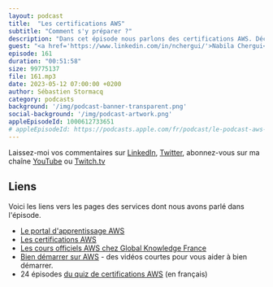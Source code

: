 ```yaml
---
layout: podcast
title:  "Les certifications AWS"
subtitle: "Comment s'y préparer ?"
description: "Dans cet épisode nous parlons des certifications AWS. Découvrez quelles sont les certifications, quels avantages elles vous apportent et surtout comment s'y préparer: apprendre à gérer son temps, à lire les questions et choisir la bonne réponse parmis les solutions proposées."
guest: "<a href='https://www.linkedin.com/in/nchergui/'>Nabila Chergui</a>, formatrice certifiée AWS chez Global Knowledge France"
episode: 161
duration: "00:51:58"
size: 99775137
file: 161.mp3
date: 2023-05-12 07:00:00 +0200
author: Sébastien Stormacq
category: podcasts
background: '/img/podcast-banner-transparent.png'
social-background: '/img/podcast-artwork.png'
appleEpisodeId: 1000612733651
# appleEpisodeId: https://podcasts.apple.com/fr/podcast/le-podcast-aws-en-français/id1452118442
---
```


Laissez-moi vos commentaires sur [LinkedIn](https://www.linkedin.com/in/sebastienstormacq/), [Twitter](https://twitter.com/sebsto), abonnez-vous sur ma chaîne [YouTube](https://www.youtube.com/sebsto) ou [Twitch.tv](https://www.twitch.tv/sebAWS)

## Liens

Voici les liens vers les pages des services dont nous avons parlé dans l'épisode.

- [Le portal d'apprentissage AWS](https://skillbuilder.aws/)
- [Les certifications AWS](https://aws.amazon.com/fr/certification/)
- [Les cours officiels AWS chez Global Knowledge France](https://www.globalknowledge.com/fr-fr/formations/formation/editeur-informatique/aws/)
- [Bien démarrer sur AWS](https://stormacq.com/2020/08/31/bien-demarrer.html) - des vidéos courtes pour vous aider à bien démarrer.
- 24 épisodes [du quiz de certifications AWS](https://www.youtube.com/playlist?list=PLZ_TUMnTqfu8d-49JNxwwjAH5rbSpmyiX) (en français)

